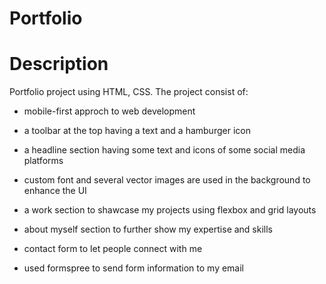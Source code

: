 # Portfolio

# Description

Portfolio project using HTML, CSS. The project consist of:

- mobile-first approch to web development

- a toolbar at the top having a text and a hamburger icon

- a headline section having some text and icons of some social media platforms

- custom font and several vector images are used in the background to enhance the UI

- a work section to shawcase my projects using flexbox and grid layouts

- about myself section to further show my expertise and skills

- contact form to let people connect with me

- used formspree to send form information to my email
